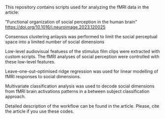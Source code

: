 This repository contains scripts used for analyzing the fMRI data in the article:

"Functional organization of social perception in the human brain" 
https://doi.org/10.1016/j.neuroimage.2023.120025

Consensus clustering anlaysis was performed to limit the social perceptual space
into a limited number of social dimensions

Low-level audiovisual featuess of the stimulus film clips were extracted with custom scripts.
The fMRI analyses of social perception were controlled with these low-level features.

Leave-one-out-optimised ridge regression was used for linear modelling of fMRI responses to social dimensions.

Multivariate classification analysis was used to decode social dimensions 
from fMRI brain activations patterns in a between subject classification approach.

Detailed description of the workflow can be found in the article.
Please, cite the article if you use these codes.
